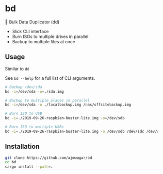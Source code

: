 # bd
💾 Bulk Data Duplicator (dd)

- Slick CLI interface
- Burn ISOs to multiple drives in parallel
- Backup to multiple files at once

## Usage
Similar to `dd`

See `bd --help` for a full list of CLI arguments.

```bash
# Backup /dev/sda
bd -i=/dev/sda -o=./sda.img
```

```bash
# Backup to multiple places in parallel
bd -i=/dev/sda -o ./localbackup.img /nas/offsitebackup.img
```

```bash
# Burn ISO to USB
bd -i=./2019-09-26-raspbian-buster-lite.img -o=/dev/sdb
```

```bash
# Burn ISO to multiple USBs
bd -i=./2019-09-26-raspbian-buster-lite.img -o /dev/sdb /dev/sdc /dev/sdd
```

## Installation

```bash
git clone https://github.com/ajmwagar/bd
cd bd
cargo install --path=.
```
